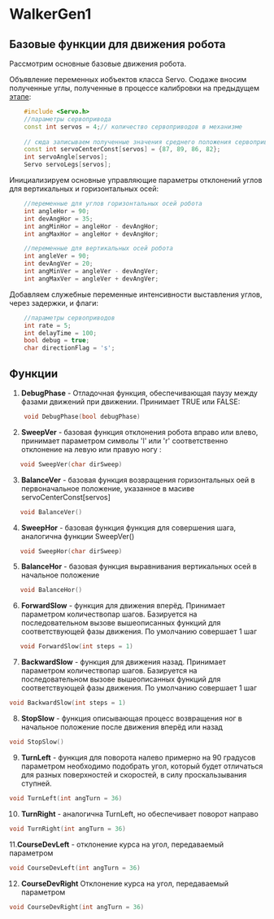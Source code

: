 # WalkerGen1

## Базовые функции для движения робота

Рассмотрим основные базовые движения робота.

Объявление переменных иобъектов класса Servo. Сюдаже вносим полученные углы, полученные в процессе калибровки на предыдущем [этапе](https://github.com/AlexYurichRobo/WalkerServoTest):

```C++
    #include <Servo.h>
    //параметры сервопривода
    const int servos = 4;// количество сервоприводов в механизме 
    
    // сюда записываем полученные значения среднего положения сервоприводов
    const int servoCenterConst[servos] = {87, 89, 86, 82};
    int servoAngle[servos];
    Servo servoLegs[servos];
```
Инициализируем основные управляющие параметры отклонений углов для вертикальных и горизонтальных осей:

```C++
    //переменные для углов горизонтальных осей робота
    int angleHor = 90;
    int devAngHor = 35;
    int angMinHor = angleHor - devAngHor;
    int angMaxHor = angleHor + devAngHor;

    //переменные для вертикальных осей робота
    int angleVer = 90;
    int devAngVer = 20;
    int angMinVer = angleVer - devAngVer;
    int angMaxVer = angleVer + devAngVer;
```
Добавляем служебные переменные интенсивности выставления углов, через задержки, и флаги:
```C++
    //параметры сервоприводов
    int rate = 5;
    int delayTime = 100;
    bool debug = true;
    char directionFlag = 's';
```

## Функции

1. **DebugPhase** - Отладочная функция, обеспечивающая паузу между фазами движений при движении. Принимает TRUE или FALSE:
```C++
    void DebugPhase(bool debugPhase)
```

2. **SweepVer** - базовая функция отклонения робота вправо или влево, принимает параметром символы 'l' или 'r' соответственно отклонение на левую или правую ногу :
```C++
   void SweepVer(char dirSweep)
```

3. **BalanceVer** - базовая функция возвращения горизонтальных оей в первоначальное положение, указанное в масиве servoCenterConst[servos]
```C++
   void BalanceVer()
```

4. **SweepHor** - базовая функция  функция для совершения шага, аналогична функции SweepVer()
```C++
   void SweepHor(char dirSweep)
```

5. **BalanceHor** - базовая функция выравнивания вертикальных осей в начальное положение
```C++
   void BalanceHor()
```

6. **ForwardSlow** - функция для движения вперёд. Принимает параметром количествопар шагов. Базируется на последовательном вызове вышеописанных функций для соответствующей фазы движения. По умолчанию совершает 1 шаг
```C++
   void ForwardSlow(int steps = 1)
```

7. **BackwardSlow** - функция для движения назад. Принимает параметром количествопар шагов. Базируется на последовательном вызове вышеописанных функций для соответствующей фазы движения. По умолчанию совершает 1 шаг
```C++
void BackwardSlow(int steps = 1)
```

8. **StopSlow** - функция описывающая процесс возвращения ног в начальное положение после движения вперёд или назад
```C++
void StopSlow()
```

9. **TurnLeft** - функция для поворота налево примерно на 90 градусов параметром необходимо подобрать угол, который будет отличаться для разных поверхностей и скоростей, в силу проскальзывания ступней.
```C++
void TurnLeft(int angTurn = 36)
```

10. **TurnRight** - аналогична TurnLeft, но обеспечивает поворот направо
```C++
void TurnRight(int angTurn = 36)
```

11.**CourseDevLeft** - oтклонение курса на угол, передаваемый параметром
```C++
void CourseDevLeft(int angTurn = 36)
```

12. **CourseDevRight**  Отклонение курса на угол, передаваемый параметром
```C++
void CourseDevRight(int angTurn = 36)
```

